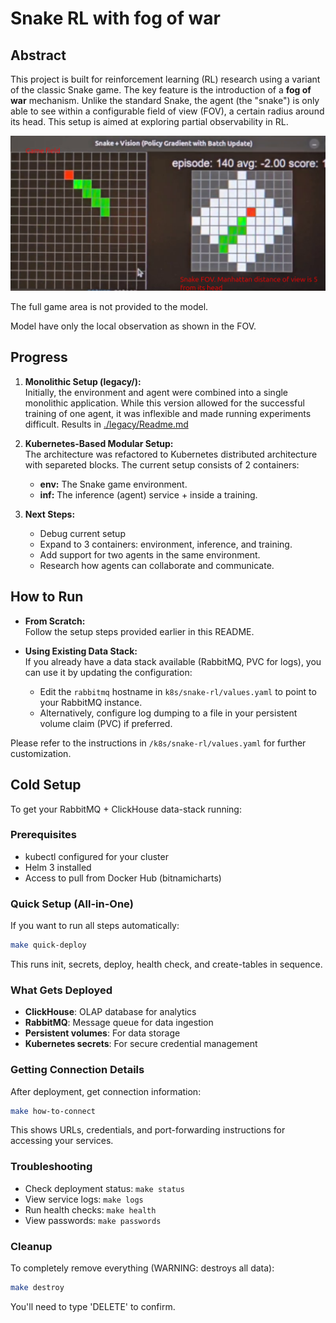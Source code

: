 # Snake RL with fog of war

## Abstract

This project is built for reinforcement learning (RL) research using a variant of the classic Snake game. The key feature is the introduction of a **fog of war** mechanism. Unlike the standard Snake, the agent (the "snake") is only able to see within a configurable field of view (FOV), a certain radius around its head. This setup is aimed at exploring partial observability in RL.


![Example how it looks Snake with Fog of War mechanic](./figures/image.png)

The full game area is not provided to the model.

Model have only the local observation as shown in the FOV.

## Progress

1. **Monolithic Setup (legacy/):**  
   Initially, the environment and agent were combined into a single monolithic application. While this version allowed for the successful training of one agent, it was inflexible and made running experiments difficult.
   Results in [./legacy/Readme.md](./legacy/README.md)

2. **Kubernetes-Based Modular Setup:**  
   The architecture was refactored to Kubernetes distributed architecture with separeted blocks. The current setup consists of 2 containers:
   - **env:** The Snake game environment.
   - **inf:** The inference (agent) service + inside a training.  


3. **Next Steps:**  
   - Debug current setup
   - Expand to 3 containers: environment, inference, and training.
   - Add support for two agents in the same environment.
   - Research how agents can collaborate and communicate.

## How to Run

- **From Scratch:**  
  Follow the setup steps provided earlier in this README.

- **Using Existing Data Stack:**  
  If you already have a data stack available (RabbitMQ, PVC for logs), you can use it by updating the configuration:
    - Edit the `rabbitmq` hostname in `k8s/snake-rl/values.yaml` to point to your RabbitMQ instance.
    - Alternatively, configure log dumping to a file in your persistent volume claim (PVC) if preferred.

Please refer to the instructions in `/k8s/snake-rl/values.yaml` for further customization.

## Cold Setup

To get your RabbitMQ + ClickHouse data-stack running:

### Prerequisites

- kubectl configured for your cluster
- Helm 3 installed
- Access to pull from Docker Hub (bitnamicharts)

### Quick Setup (All-in-One)

If you want to run all steps automatically:

```bash
make quick-deploy
```

This runs init, secrets, deploy, health check, and create-tables in sequence.

### What Gets Deployed

- **ClickHouse**: OLAP database for analytics
- **RabbitMQ**: Message queue for data ingestion
- **Persistent volumes**: For data storage
- **Kubernetes secrets**: For secure credential management

### Getting Connection Details

After deployment, get connection information:

```bash
make how-to-connect
```

This shows URLs, credentials, and port-forwarding instructions for accessing your services.

### Troubleshooting

- Check deployment status: `make status`
- View service logs: `make logs`
- Run health checks: `make health`
- View passwords: `make passwords`

### Cleanup

To completely remove everything (WARNING: destroys all data):

```bash
make destroy
```

You'll need to type 'DELETE' to confirm.
